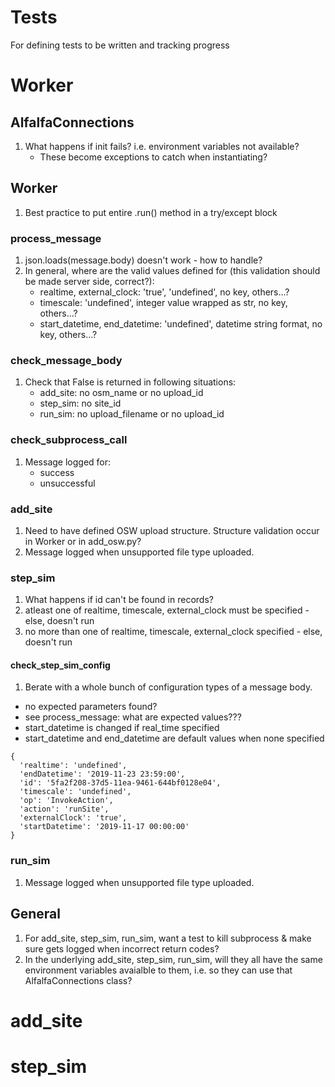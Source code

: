# Tests
For defining tests to be written and tracking progress

# Worker
## AlfalfaConnections
1. What happens if init fails? i.e. environment variables not available?
    - These become exceptions to catch when instantiating?

## Worker
1. Best practice to put entire .run() method in a try/except block

### process_message
1. json.loads(message.body) doesn't work - how to handle?
2. In general, where are the valid values defined for (this validation should be made server side, correct?):
    - realtime, external_clock: 'true', 'undefined', no key, others...?
    - timescale: 'undefined', integer value wrapped as str, no key, others...?
    - start_datetime, end_datetime: 'undefined', datetime string format, no key, others...?

### check_message_body
1. Check that False is returned in following situations:
    - add_site: no osm_name or no upload_id
    - step_sim: no site_id
    - run_sim: no upload_filename or no upload_id

### check_subprocess_call
1. Message logged for:
    - success
    - unsuccessful

### add_site
1. Need to have defined OSW upload structure.  Structure validation occur in Worker or in add_osw.py?
1. Message logged when unsupported file type uploaded.

### step_sim
1. What happens if id can't be found in records?
1. atleast one of realtime, timescale, external_clock must be specified - else, doesn't run
1. no more than one of realtime, timescale, external_clock specified - else, doesn't run

#### check_step_sim_config
1. Berate with a whole bunch of configuration types of a message body.
- no expected parameters found?
- see process_message: what are expected values???
- start_datetime is changed if real_time specified
- start_datetime and end_datetime are default values when none specified
```
{
  'realtime': 'undefined',
  'endDatetime': '2019-11-23 23:59:00',
  'id': '5fa2f208-37d5-11ea-9461-644bf0128e04',
  'timescale': 'undefined',
  'op': 'InvokeAction',
  'action': 'runSite',
  'externalClock': 'true',
  'startDatetime': '2019-11-17 00:00:00'
}
```

### run_sim
1. Message logged when unsupported file type uploaded.

## General
1. For add_site, step_sim, run_sim, want a test to kill subprocess & make sure gets logged when incorrect return codes?
2. In the underlying add_site, step_sim, run_sim, will they all have the same environment variables avaialble to them, i.e. so they can use that AlfalfaConnections class?

# add_site

# step_sim
